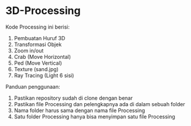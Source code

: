 # 3D-Processing

Kode Processing ini berisi:
1. Pembuatan Huruf 3D
2. Transformasi Objek
3. Zoom in/out
4. Crab (Move Horizontal)
5. Ped (Move Vertical)
6. Texture (sand.jpg)
7. Ray Tracing (Light 6 sisi)

Panduan penggunaan:
1. Pastikan repository sudah di clone dengan benar
2. Pastikan file Processing dan pelengkapnya ada di dalam sebuah folder
3. Nama folder harus sama dengan nama file Processing
4. Satu folder Processing hanya bisa menyimpan satu file Processing
